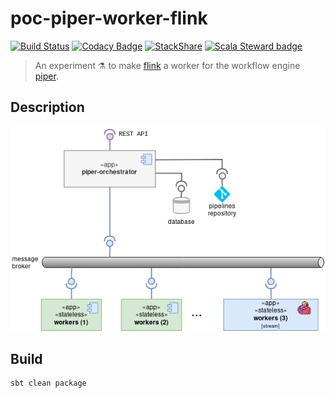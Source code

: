 poc-piper-worker-flink
======================
[![Build Status](https://circleci.com/gh/ccamel/poc-piper-worker-flink.svg?style=shield)](https://circleci.com/gh/ccamel/poc-piper-worker-flink)
[![Codacy Badge](https://api.codacy.com/project/badge/Grade/653e27dc026745299c50343bc2b1c3bc)](https://app.codacy.com/app/ccamel/poc-piper-worker-flink?utm_source=github.com&utm_medium=referral&utm_content=ccamel/poc-piper-worker-flink&utm_campaign=Badge_Grade_Dashboard) [![StackShare](https://img.shields.io/badge/tech-stack-0690fa.svg?style=flat)](https://stackshare.io/ccamel/poc-piper-worker-flink)
[![Scala Steward badge](https://img.shields.io/badge/Scala_Steward-helping-brightgreen.svg?style=flat&logo=data:image/png;base64,iVBORw0KGgoAAAANSUhEUgAAAA4AAAAQCAMAAAARSr4IAAAAVFBMVEUAAACHjojlOy5NWlrKzcYRKjGFjIbp293YycuLa3pYY2LSqql4f3pCUFTgSjNodYRmcXUsPD/NTTbjRS+2jomhgnzNc223cGvZS0HaSD0XLjbaSjElhIr+AAAAAXRSTlMAQObYZgAAAHlJREFUCNdNyosOwyAIhWHAQS1Vt7a77/3fcxxdmv0xwmckutAR1nkm4ggbyEcg/wWmlGLDAA3oL50xi6fk5ffZ3E2E3QfZDCcCN2YtbEWZt+Drc6u6rlqv7Uk0LdKqqr5rk2UCRXOk0vmQKGfc94nOJyQjouF9H/wCc9gECEYfONoAAAAASUVORK5CYII=)](https://scala-steward.org)

> An experiment :alembic: to make [flink] a worker for the workflow engine [piper].
 
## Description

![piper-flink-overview](doc/piper-flink-overview.png)

## Build

```sh
sbt clean package
```

[flink]: https://flink.apache.org/
[piper]: https://github.com/creactiviti/piper

[Chris Camel]: https://github.com/ccamel
[MIT]: https://tldrlegal.com/license/mit-license
